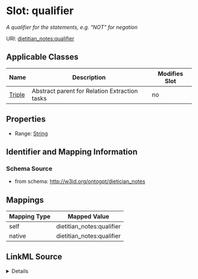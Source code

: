 

# Slot: qualifier


_A qualifier for the statements, e.g. "NOT" for negation_



URI: [dietitian_notes:qualifier](dietitian_notes:qualifier)



<!-- no inheritance hierarchy -->





## Applicable Classes

| Name | Description | Modifies Slot |
| --- | --- | --- |
| [Triple](Triple.md) | Abstract parent for Relation Extraction tasks |  no  |







## Properties

* Range: [String](String.md)





## Identifier and Mapping Information







### Schema Source


* from schema: http://w3id.org/ontogpt/dietician_notes




## Mappings

| Mapping Type | Mapped Value |
| ---  | ---  |
| self | dietitian_notes:qualifier |
| native | dietitian_notes:qualifier |




## LinkML Source

<details>
```yaml
name: qualifier
description: A qualifier for the statements, e.g. "NOT" for negation
from_schema: http://w3id.org/ontogpt/dietician_notes
rank: 1000
alias: qualifier
owner: Triple
domain_of:
- Triple
range: string

```
</details>